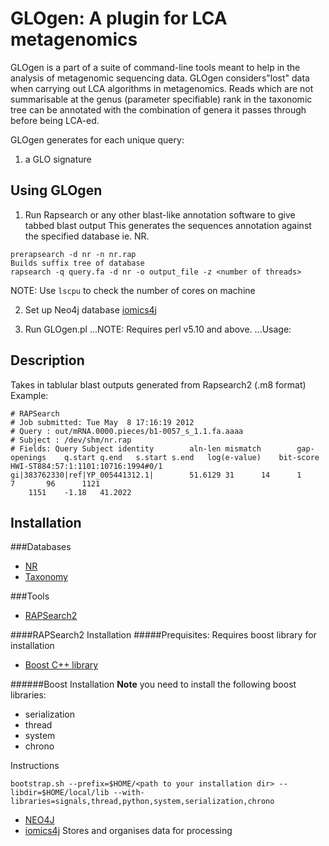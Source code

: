GLOgen: A plugin for LCA metagenomics
======
GLOgen is a part of a suite of command-line tools meant to help in the analysis of metagenomic sequencing data. 
GLOgen considers"lost" data when carrying out LCA algorithms in metagenomics. Reads which are not summarisable at the genus (parameter specifiable) rank in the taxonomic tree can be annotated with the combination of genera it passes through before being LCA-ed.

GLOgen generates for each unique query: 
1. a GLO signature 

Using GLOgen
------
1. Run Rapsearch or any other blast-like annotation software to give tabbed blast output
This generates the sequences annotation against the specified database ie. NR. 

```
prerapsearch -d nr -n nr.rap
Builds suffix tree of database
rapsearch -q query.fa -d nr -o output_file -z <number of threads>
```
NOTE: Use `lscpu` to check the number of cores on machine 

2. Set up Neo4j database
[iomics4j](https://github.com/bowenli37/iomics4j)

3. Run GLOgen.pl
...NOTE: Requires perl v5.10 and above. 
...Usage:


Description 
------
Takes in tablular blast outputs generated from Rapsearch2 (.m8 format)
Example:

```
# RAPSearch
# Job submitted: Tue May  8 17:16:19 2012
# Query : out/mRNA.0000.pieces/b1-0057_s_1.1.fa.aaaa
# Subject : /dev/shm/nr.rap
# Fields: Query Subject identity        aln-len mismatch        gap-openings    q.start q.end   s.start s.end   log(e-value)    bit-score
HWI-ST884:57:1:1101:10716:1994#0/1      gi|383762330|ref|YP_005441312.1|        51.6129 31      14      1       7       96      1121
    1151    -1.18   41.2022
```

Installation 
------

###Databases

* [NR](http://bit.ly/1rV50Tu "nr file")
* [Taxonomy](http://bit.ly/1mjqi9U)

###Tools
* [RAPSearch2](http://omics.informatics.indiana.edu/mg/RAPSearch2/ "Rapsearch2") 

####RAPSearch2 Installation 
#####Prequisites: Requires boost library for installation
* [Boost C++ library](http://www.boost.org/)	

######Boost Installation
**Note** you need to install the following boost libraries:
* serialization 
* thread 
* system 
* chrono 

Instructions
```
bootstrap.sh --prefix=$HOME/<path to your installation dir> --libdir=$HOME/local/lib --with-libraries=signals,thread,python,system,serialization,chrono
```

* [NEO4J](http://www.neo4j.org/download)
* [iomics4j](https://github.com/bowenli37/iomics4j)
Stores and organises data for processing


